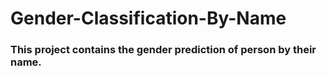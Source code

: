 # Gender-Classification-By-Name

### This project contains the gender prediction of person by their name.
